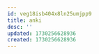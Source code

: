 ```yaml
---
id: veg18isb404x8ln25umjpp9
title: anki
desc: ''
updated: 1730256628936
created: 1730256628936
---
```

